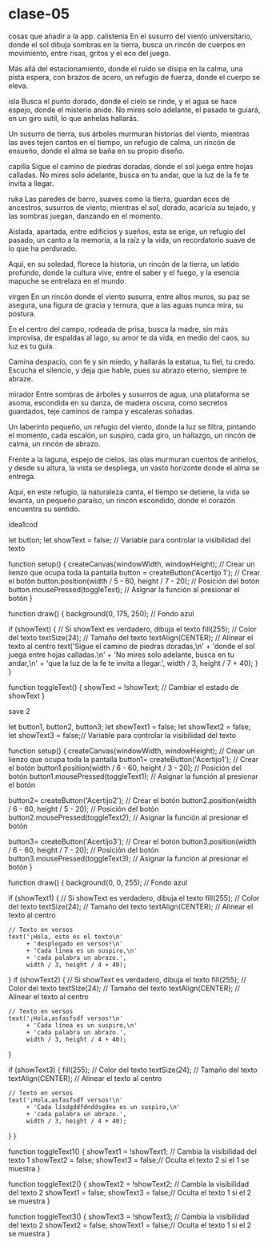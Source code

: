 # clase-05
cosas que añadir a la app.
calistenia
En el susurro del viento universitario,
donde el sol dibuja sombras en la tierra,
busca un rincón de cuerpos en movimiento,
entre risas, gritos y el eco del juego.

Más allá del estacionamiento,
donde el ruido se disipa en la calma,
una pista espera, con brazos de acero,
un refugio de fuerza, donde el cuerpo se eleva.

isla
Busca el punto dorado, donde el cielo se rinde,
y el agua se hace espejo, donde el misterio anide.
No mires solo adelante, el pasado te guiará,
en un giro sutil, lo que anhelas hallarás.

Un susurro de tierra, 
sus árboles murmuran historias del viento,
mientras las aves tejen cantos en el tiempo,
un refugio de calma, un rincón de ensueño,
donde el alma se baña en su propio diseño.

capilla
Sigue el camino de piedras doradas,
donde el sol juega entre hojas calladas.
No mires solo adelante, busca en tu andar,
que la luz de la fe te invita a llegar.

ruka
Las paredes de barro, suaves como la tierra,
guardan ecos de ancestros, susurros de viento,
mientras el sol, dorado, acaricia su tejado,
y las sombras juegan, danzando en el momento.

Aislada, apartada, entre edificios y sueños,
esta se erige, un refugio del pasado,
un canto a la memoria, a la raíz y la vida,
un recordatorio suave de lo que ha perdurado.

Aquí, en su soledad, florece la historia,
un rincón de la tierra, un latido profundo,
donde la cultura vive, entre el saber y el fuego,
y la esencia mapuche se entrelaza en el mundo.

virgen
En un rincón donde el viento susurra,
entre altos muros, su paz se asegura,
una figura de gracia y ternura,
que a las aguas nunca mira, su postura.

En el centro del campo, rodeada de prisa,
busca la madre, sin más improvisa,
de espaldas al lago, su amor te da vida,
en medio del caos, su luz es tu guía.

Camina despacio, con fe y sin miedo,
y hallarás la estatua, tu fiel, tu credo.
Escucha el silencio, y deja que hable,
pues su abrazo eterno, siempre te abraze.

mirador
Entre sombras de árboles y susurros de agua,
una plataforma se asoma, escondida en su danza,
de madera oscura, como secretos guardados,
teje caminos de rampa y escaleras soñadas.

Un laberinto pequeño, un refugio del viento,
donde la luz se filtra, pintando el momento,
cada escalón, un suspiro, cada giro, un hallazgo,
un rincón de calma, un rincón de abrazo.

Frente a la laguna, espejo de cielos,
las olas murmuran cuentos de anhelos,
y desde su altura, la vista se despliega,
un vasto horizonte donde el alma se entrega.

Aquí, en este refugio, la naturaleza canta,
el tiempo se detiene, la vida se levanta,
un pequeño paraíso, un rincón escondido,
donde el corazón encuentra su sentido.

idea1cod


let button;
let showText = false; // Variable para controlar la visibilidad del texto

function setup() {
  createCanvas(windowWidth, windowHeight); // Crear un lienzo que ocupa toda la pantalla
  button = createButton('Acertijo 1'); // Crear el botón
  button.position(width / 5 - 60, height / 7 - 20); // Posición del botón
  button.mousePressed(toggleText); // Asignar la función al presionar el botón
}

function draw() {
  background(0, 175, 250); // Fondo azul
  
  if (showText) { // Si showText es verdadero, dibuja el texto
    fill(255); // Color del texto
    textSize(24); // Tamaño del texto
    textAlign(CENTER); // Alinear el texto al centro
  text('Sigue el camino de piedras doradas,\n'
         + 'donde el sol juega entre hojas calladas.\n'
         + 'No mires solo adelante, busca en tu andar,\n'
         + 'que la luz de la fe te invita a llegar.', 
         width / 3, height / 7 + 40);
  }
}

function toggleText() {
  showText = !showText; // Cambiar el estado de showText
}

save 2

let button1, button2, button3;
let showText1 = false;
let showText2 = false;
let showText3 = false;// Variable para controlar la visibilidad del texto

function setup() {
  createCanvas(windowWidth, windowHeight); // Crear un lienzo que ocupa toda la pantalla
  button1= createButton('Acertijo1'); // Crear el botón
  button1.position(width / 6 - 60, height / 3 - 20); // Posición del botón
  button1.mousePressed(toggleText1); // Asignar la función al presionar el botón
  
  button2= createButton('Acertijo2'); // Crear el botón
  button2.position(width / 6 - 60, height / 5 - 20); // Posición del botón
  button2.mousePressed(toggleText2); // Asignar la función al presionar el botón
  
  button3= createButton('Acertijo3'); // Crear el botón
  button3.position(width / 6 - 60, height / 7 - 20); // Posición del botón
  button3.mousePressed(toggleText3); // Asignar la función al presionar el botón
}

function draw() {
  background(0, 0, 255); // Fondo azul
  
  if (showText1) { // Si showText es verdadero, dibuja el texto
    fill(255); // Color del texto
    textSize(24); // Tamaño del texto
    textAlign(CENTER); // Alinear el texto al centro

    // Texto en versos
    text('¡Hola, este es el texto\n'
         + 'desplegado en versos!\n'
         + 'Cada línea es un suspiro,\n'
         + 'cada palabra un abrazo.', 
         width / 3, height / 4 + 40);
 }
   if (showText2) { // Si showText es verdadero, dibuja el texto
    fill(255); // Color del texto
    textSize(24); // Tamaño del texto
    textAlign(CENTER); // Alinear el texto al centro

    // Texto en versos
    text('¡Hola,asfasfsdf versos!\n'
         + 'Cada línea es un suspiro,\n'
         + 'cada palabra un abrazo.', 
         width / 3, height / 4 + 40);
 }
  
   if (showText3) { 
    fill(255); // Color del texto
    textSize(24); // Tamaño del texto
    textAlign(CENTER); // Alinear el texto al centro

    // Texto en versos
    text('¡Hola,asfasfsdf versos!\n'
         + 'Cada lísdgddfdnddsgdea es un suspiro,\n'
         + 'cada palabra un abrazo.', 
         width / 3, height / 4 + 40);
 }
}

  function toggleText1() {
  showText1 = !showText1; // Cambia la visibilidad del texto 1
  showText2 = false;
  showText3 = false;// Oculta el texto 2 si el 1 se muestra
}

function toggleText2() {
  showText2 = !showText2; // Cambia la visibilidad del texto 2
  showText1 = false;
  showText3 = false;// Oculta el texto 1 si el 2 se muestra
}

function toggleText3() {
  showText3 = !showText3; // Cambia la visibilidad del texto 2
  showText2 = false;
  showText1 = false;// Oculta el texto 1 si el 2 se muestra
}

